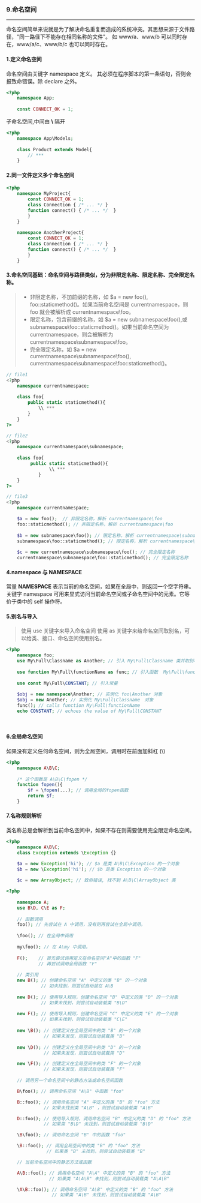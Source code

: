 ### 9.命名空间
---

命名空间简单来说就是为了解决命名重复而造成的系统冲突。其思想来源于文件路径，"同一路径下不能存在相同名称的文件"。
如 www/a、www/b 可以同时存在，www/a/c、www/b/c 也可以同时存在。 

#### 1.定义命名空间
命名空间由关键字 namespace 定义。
其必须在程序脚本的第一条语句，否则会报致命错误。除 declare 之外。

```php
<?php
    namespace App;
    
    const CONNECT_OK = 1;
```

子命名空间,中间由 **\\** 隔开
```php
<?php
    namespace App\Models;
    
    class Product extends Model{
        // ***
    }
```

#### 2.同一文件定义多个命名空间
```php
<?php
    namespace MyProject{
        const CONNECT_OK = 1;
        class Connection { /* ... */ }
        function connect() { /* ... */  }
        }
    }
    
    namespace AnotherProject{
        const CONNECT_OK = 1;
        class Connection { /* ... */ }
        function connect() { /* ... */  }
        }
    }
```

#### 3.命名空间基础：命名空间与路径类似，分为非限定名称、限定名称、完全限定名称。

> * 非限定名称，不加前缀的名称，如 $a = new foo(), foo::staticmethod()。如果当前命名空间是 currentnamespace，则 foo 就会被解析成 currentnamespace\foo。
> * 限定名称，包含前缀的名称，如 $a = new subnamespace\foo(),或 subnamespace\foo::staticmethod()。如果当前命名空间为 currentnamespace，则会被解析为 currentnamespace\subnamespace\foo。
> * 完全限定名称，如 $a = new currentnamespace\subnamespace\foo(),
currentnamespace\subnamespace\foo::staticmethod()。

```php
// file1
<?php
    namespace currentnamespace;
    
    class foo{
        public static staticmethod(){
            \\ ***
        }
    }
?>

// file2
<?php
    namespace currentnamespace\subnamespace;
    
    class foo{
         public static staticmethod(){
                \\ ***
            }
    }
?>

// file3
<?php 
    namespace currentnamespace;

    $a = new foo();  // 非限定名称，解析 currentnamespace\foo
    foo::staticmethod(); // 非限定名称，解析 currentnamespace\foo
    
    $b = new subnamespace\foo(); // 限定名称，解析 currentnamespace\subnamespace\foo
    subnamespace\foo::staticmethod(); // 限定名称，解析 currentnamespace\subnamespace\foo
    
    $c = new currentnamespace\subnamespace\foo(); // 完全限定名称
    currentnamespace\subnamespace\foo::staticmethod(); // 完全限定名称
```

#### 4.namespace 与 __NAMESPACE__
常量 __NAMESPACE__ 表示当前的命名空间，如果在全局中，则返回一个空字符串。
关键字 namespace 可用来显式访问当前命名空间或子命名空间中的元素。它等价于类中的 self 操作符。


#### 5.别名与导入
> 使用 use 关键字来导入命名空间
> 使用 as 关键字来给命名空间取别名，可以给类、接口、命名空间使用别名。

```php
<?php
    namespace foo;
    use My\Full\Classname as Another; // 引入 My\Full\Classname 类并取别名为 Another
    
    use function My\Full\functionName as func; // 引入函数  My\Full\functionName 并取别名为 func。
    
    use const My\Full\CONSTANT; // 引入常量
    
    $obj = new namespace\Another; // 实例化 foo\Another 对象
    $obj = new Another; // 实例化 My\Full\Classname　对象
    func(); // calls function My\Full\functionName
    echo CONSTANT; // echoes the value of My\Full\CONSTANT
    
    
```

#### 6.全局命名空间
如果没有定义任何命名空间，则为全局空间，调用时在前面加斜杠 (\\)

```php
<?php
    namespace A\B\C;
    
    /* 这个函数是 A\B\C\fopen */
    function fopen(){
        $f = \fopen(...); // 调用全局的fopen函数
        return $f;
    }
```

#### 7.名称规则解析
类名称总是会解析到当前命名空间中，如果不存在则需要使用完全限定命名空间。

```php
<?php
    namespace A\B\C;
    class Exception extends \Exception {}

    $a = new Exception('hi'); // $a 是类 A\B\C\Exception 的一个对象
    $b = new \Exception('hi'); // $b 是类 Exception 的一个对象
    
    $c = new ArrayObject; // 致命错误, 找不到 A\B\C\ArrayObject 类
```


```php
<?php
    
    namespace A;
    use B\D, C\E as F;
    
    // 函数调用
    foo(); // 先尝试在 A 中调用，没有则再尝试在全局中调用。
    
    \foo(); // 在全局中调用
    
    my\foo(); // 在 A\my 中调用。
    
    F();    // 首先尝试调用定义在命名空间"A"中的函数 "F" 
            // 再尝试调用全局函数 "F"
            
    // 类引用
    new B(); // 创建命名空间 "A" 中定义的类 "B" 的一个对象
             // 如未找到，则尝试自动装在 A\B
             
    new D(); // 使用导入规则，创建命名空间 "B" 中定义的类 "D" 的一个对象
             // 如果未找到，则尝试自动装载类 "B\D"
            
    new F(); // 使用导入规则，创建命名空间 "C" 中定义的类 "E" 的一个对象
             // 如果未找到，则尝试自动装载类 "C\E"
    
    new \B(); // 创建定义在全局空间中的类 "B" 的一个对象
              // 如果未发现，则尝试自动装载类 "B"
              
    new \D(); // 创建定义在全局空间中的类 "D" 的一个对象
              // 如果未发现，则尝试自动装载类 "D"

    new \F(); // 创建定义在全局空间中的类 "F" 的一个对象
              // 如果未发现，则尝试自动装载类 "F"    
              
    // 调用另一个命名空间中的静态方法或命名空间函数

    B\foo(); // 调用命名空间 "A\B" 中函数 "foo"

    B::foo(); // 调用命名空间 "A" 中定义的类 "B" 的 "foo" 方法
              // 如果未找到类 "A\B" ，则尝试自动装载类 "A\B"

    D::foo(); // 使用导入规则，调用命名空间 "B" 中定义的类 "D" 的 "foo" 方法
              // 如果类 "B\D" 未找到，则尝试自动装载类 "B\D"

    \B\foo(); // 调用命名空间 "B" 中的函数 "foo" 

    \B::foo(); // 调用全局空间中的类 "B" 的 "foo" 方法
               // 如果类 "B" 未找到，则尝试自动装载类 "B"

    // 当前命名空间中的静态方法或函数

    A\B::foo(); // 调用命名空间 "A\A" 中定义的类 "B" 的 "foo" 方法
                // 如果类 "A\A\B" 未找到，则尝试自动装载类 "A\A\B"

    \A\B::foo(); // 调用命名空间 "A\B" 中定义的类 "B" 的 "foo" 方法
                 // 如果类 "A\B" 未找到，则尝试自动装载类 "A\B"
```







